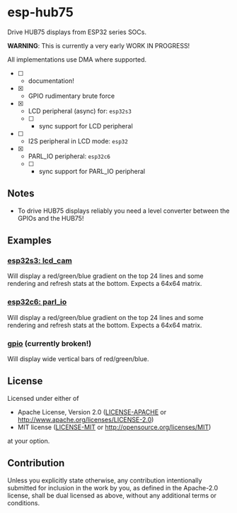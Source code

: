 # esp-hub75

Drive HUB75 displays from ESP32 series SOCs.

**WARNING**: This is currently a very early WORK IN PROGRESS!

All implementations use DMA where supported.

- [ ] - documentation!
- [x] - GPIO rudimentary brute force
- [x] - LCD peripheral  (async) for: `esp32s3`
  - [ ] - sync support for LCD peripheral
- [ ] - I2S peripheral in LCD mode: `esp32`
- [x] - PARL_IO peripheral: `esp32c6`
  - [ ] - sync support for PARL_IO peripheral

## Notes

- To drive HUB75 displays reliably you need a level converter between the GPIOs and the HUB75!

## Examples

### [esp32s3: lcd_cam](examples/lcd_cam.rs)

Will display  a red/green/blue gradient on the top 24 lines and some rendering and refresh stats at the bottom.
Expects a 64x64 matrix.

### [esp32c6: parl_io](examples/parl_io.rs)

Will display  a red/green/blue gradient on the top 24 lines and some rendering and refresh stats at the bottom.
Expects a 64x64 matrix.

### [gpio](examples/gpio.rs) (currently broken!)

Will display wide vertical bars of red/green/blue.

## License

Licensed under either of

- Apache License, Version 2.0 ([LICENSE-APACHE](LICENSE-APACHE) or http://www.apache.org/licenses/LICENSE-2.0)
- MIT license ([LICENSE-MIT](LICENSE-MIT) or http://opensource.org/licenses/MIT)

at your option.

## Contribution

Unless you explicitly state otherwise, any contribution intentionally submitted
for inclusion in the work by you, as defined in the Apache-2.0 license, shall be
dual licensed as above, without any additional terms or conditions.